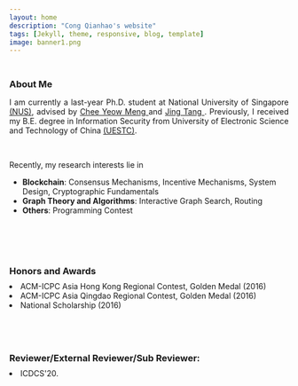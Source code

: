 ```yaml
---
layout: home
description: "Cong Qianhao's website"
tags: [Jekyll, theme, responsive, blog, template]
image: banner1.png
---
```

<h3 style="margin-bottom:0px;padding-top:20px;">About Me</h3>

<p align="justify">I am currently a last-year Ph.D. student at National University of Singapore <a href="https://www.nus.edu.sg/" target="_blank">(NUS)</a>, advised by <a href="https://scholar.google.com.sg/citations?user=99AJNXEAAAAJ" target="_blank"> Chee Yeow Meng </a> and <a href="https://sites.google.com/view/jtang" target="_blank"> Jing Tang </a>. Previously, I received my B.E. degree in Information Security from  University of Electronic Science and Technology of China <a href="https://en.uestc.edu.cn/" target="_blank">(UESTC)</a>. </p>
<br>

<p align="justify">Recently, my research interests lie in</p>
<ul>
<li>	    
<b>Blockchain</b>:  Consensus Mechanisms, Incentive Mechanisms, System Design, Cryptographic Fundamentals
</li>
<li>	    
<b>Graph Theory and Algorithms</b>:  Interactive Graph Search, Routing
</li>
<li>	    
<b>Others</b>:  Programming Contest
</li>
</ul>
<br>
<br>

<h3 style="margin-bottom:-8px;padding-top:20px;">Honors and Awards</h3>
<br>
<li>	    
ACM-ICPC Asia Hong Kong Regional Contest, Golden Medal (2016)
</li>
<li>	    
ACM-ICPC Asia Qingdao Regional Contest, Golden Medal (2016)
</li>
<li>	    
National Scholarship (2016)
</li>
<br>
<br>

<h3 style="margin-bottom:-8px;padding-top:20px;">Reviewer/External Reviewer/Sub Reviewer:</h3>
<br>
<li> ICDCS'20.
</li>
<br>
<br>
